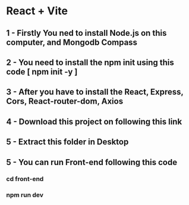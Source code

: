 # React + Vite

## 1 - Firstly You ned to install Node.js on this computer, and Mongodb Compass

## 2 - You need to install the npm init using this code [ npm init -y ]

## 3 - After you have to install the React, Express, Cors, React-router-dom, Axios

## 4 - Download this project on following this link

## 5 - Extract this folder in Desktop

## 5 - You can run Front-end following this code

### cd front-end

### npm run dev
